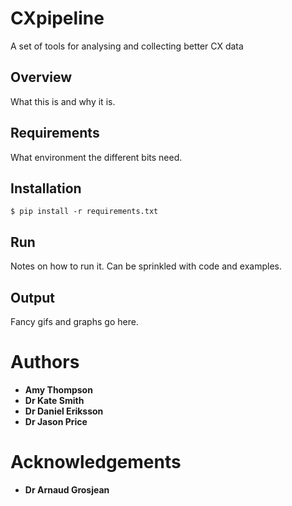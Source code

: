 # CXpipeline
A set of tools for analysing and collecting better CX data

## Overview
What this is and why it is.


## Requirements
What environment the different bits need.

## Installation
```
$ pip install -r requirements.txt
```

## Run
Notes on how to run it. Can be sprinkled with code and examples.


## Output
Fancy gifs and graphs go here.


# Authors
- **Amy Thompson**
- **Dr Kate Smith**
- **Dr Daniel Eriksson**
- **Dr Jason Price**

# Acknowledgements
- **Dr Arnaud Grosjean**
